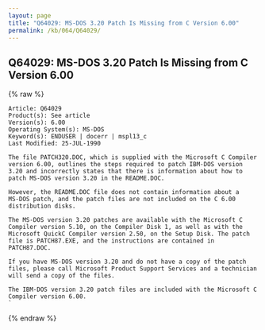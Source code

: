 ```yaml
---
layout: page
title: "Q64029: MS-DOS 3.20 Patch Is Missing from C Version 6.00"
permalink: /kb/064/Q64029/
---
```


## Q64029: MS-DOS 3.20 Patch Is Missing from C Version 6.00

{% raw %}

	Article: Q64029
	Product(s): See article
	Version(s): 6.00
	Operating System(s): MS-DOS
	Keyword(s): ENDUSER | docerr | mspl13_c
	Last Modified: 25-JUL-1990
	
	The file PATCH320.DOC, which is supplied with the Microsoft C Compiler
	version 6.00, outlines the steps required to patch IBM-DOS version
	3.20 and incorrectly states that there is information about how to
	patch MS-DOS version 3.20 in the README.DOC.
	
	However, the README.DOC file does not contain information about a
	MS-DOS patch, and the patch files are not included on the C 6.00
	distribution disks.
	
	The MS-DOS version 3.20 patches are available with the Microsoft C
	Compiler version 5.10, on the Compiler Disk 1, as well as with the
	Microsoft QuickC Compiler version 2.50, on the Setup Disk. The patch
	file is PATCH87.EXE, and the instructions are contained in
	PATCH87.DOC.
	
	If you have MS-DOS version 3.20 and do not have a copy of the patch
	files, please call Microsoft Product Support Services and a technician
	will send a copy of the files.
	
	The IBM-DOS version 3.20 patch files are included with the Microsoft C
	Compiler version 6.00.
	`

{% endraw %}
